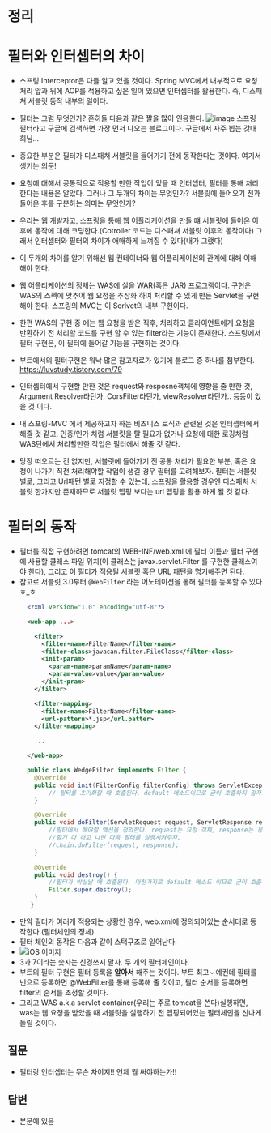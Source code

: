 # 정리
# 필터와 인터셉터의 차이
- 스프링 Interceptor은 다들 알고 있을 것이다. Spring MVC에서 내부적으로 요청 처리 앞과 뒤에 AOP를 적용하고 싶은 일이 있으면 인터셉터를 활용한다. 즉, 디스패쳐 서블릿 동작 내부의 일이다.
- 필터는 그럼 무엇인가? 흔히들 다음과 같은 짤을 많이 인용한다.
![image](https://user-images.githubusercontent.com/51393021/121841974-6c9cef00-cd1a-11eb-805c-2fd3bc3e2ef2.png)
스프링 필터라고 구글에 검색하면 가장 먼저 나오는 블로그이다. 구글에서 자주 뵙는 갓대희님...
- 중요한 부분은 필터가 디스패쳐 서블릿을 들어가기 전에 동작한다는 것이다. 여기서 생기는 의문!
- 요청에 대해서 공통적으로 적용할 만한 작업이 있을 때 인터셉터, 필터를 통해 처리한다는 내용은 알았다. 그러나 그 두개의 차이는 무엇인가? 서블릿에 들어오기 전과 들어온 후를 구분하는 의미는 무엇인가?
- 우리는 웹 개발자고, 스프링을 통해 웹 어플리케이션을 만들 떄 서블릿에 들어온 이후에 동작에 대해 코딩한다.(Cotroller 코드는 디스패쳐 서블릿 이후의 동작이다) 그래서 인터셉터와 필터의 차이가 애매하게 느껴질 수 있다(내가 그랬다)
- 이 두개의 차이를 알기 위해선 웹 컨테이너와 웹 어플리케이션의 관계에 대해 이해해야 한다.
- 웹 어플리케이션의 정체는 WAS에 실을 WAR(혹은 JAR) 프로그램이다. 구현은 WAS의 스펙에 맞추어 웹 요청을 추상화 하여 처리할 수 있게 만든 Servlet을 구현해야 한다. 스프링의 MVC는 이 Serlvet의 내부 구현이다.
- 한편 WAS의 구현 중 에는 웹 요청을 받은 직후, 처리하고 클라이언트에게 요청을 반환하기 전 처리할 코드를 구현 할 수 있는 filter라는 기능이 존재한다. 스프링에서 필터 구현은, 이 필터에 들어갈 기능을 구현하는 것이다.
- 부트에서의 필터구현은 워낙 많은 참고자료가 있기에 블로그 중 하나를 첨부한다. https://luvstudy.tistory.com/79
- 인터셉터에서 구현할 만한 것은 request와 resposne객체에 영향을 줄 만한 것, Argument Resolver라던가, CorsFilter라던가, viewResolver라던가.. 등등이 있을 것 이다.  
- 내 스프링-MVC 에서 제공하고자 하는 비즈니스 로직과 관련된 것은 인터셉터에서 해줄 것 같고, 인증/인가 처럼 서블릿을 탈 필요가 없거나 요청에 대한 로깅처럼 WAS단에서 처리할만한 작업은 필터에서 해줄 것 같다.

- 당장 떠오르는 건 없지만, 서블릿에 들어가기 전 공통 처리가 필요한 부분, 혹은 요청이 나가기 직전 처리해야할 작업이 생길 경우 필터를 고려해보자. 필터는 서블릿 별로, 그리고 Url패턴 별로 지정할 수 있는데, 스프링을 활용할 경우엔 디스패처 서블릿 한가지만 존재하므로 서블릿 맵핑 보다는 url 맵핑을 활용 하게 될 것 같다.
# 필터의 동작
- 필터를 직접 구현하려면 tomcat의 WEB-INF/web.xml 에 필터 이름과 필터 구현에 사용할 클래스 파일 위치(이 클래스는 javax.servlet.Filter 를 구현한 클래스여야 한다), 그리고 이 필터가 적용될 서블릿 혹은 URL 패턴을 명기해주면 된다.
- 참고로 서블릿 3.0부터 `@WebFilter` 라는 어노테이션을 통해 필터를 등록할 수 있다 ㅎ_ㅎ
  ```xml
    <?xml version="1.0" encoding="utf-8"?>

    <web-app ...>

      <filter>
        <filter-name>FilterName</filter-name>
        <filter-class>javacan.filter.FileClass</filter-class>
        <init-param>
          <param-name>paramName</param-name>
          <param-value>value</param-value>
        </init-pram>
      </filter>

      <filter-mapping>
        <filter-name>FilterName</filter-name>
        <url-pattern>*.jsp</url.patter>
      </filter-mapping>

      ...

    </web-app>
  ```
  ```java
    public class WedgeFilter implements Filter {
      @Override
      public void init(FilterConfig filterConfig) throws ServletException {
          // 필터를 초기화할 때 호출된다. default 메소드이므로 굳이 호출하지 말자.
      }

      @Override
      public void doFilter(ServletRequest request, ServletResponse response, FilterChain chain) throws IOException, ServletException {
          //필터에서 해야할 액션을 정의한다. request는 요청 객체, response는 응답객체, chain은 다음에 수행할 필터 정보가 담겨있다.
          //할거 다 하고 나면 다음 필터를 실행시켜주자.
          //chain.doFilter(request, response);
      }

      @Override
      public void destroy() {
          //필터가 박살날 때 호출된다. 마찬가지로 default 메소드 이므로 굳이 호출하지 말자22
          Filter.super.destroy();
      }
     }
  ```
- 만약 필터가 여러개 적용되는 상황인 경우, web.xml에 정의되어있는 순서대로 동작한다.(필터체인의 정체)
- 필터 체인의 동작은 다음과 같이 스택구조로 일어난다.
- ![iOS 이미지](https://user-images.githubusercontent.com/51393021/121978032-4763bb80-cdc2-11eb-9216-5d61feb00191.jpg)
- 3과 7이라는 숫자는 신경쓰지 말자. 두 개의 필터체인이다. 
- 부트의 필터 구현은 필터 등록을 **알아서** 해주는 것이다. 부트 최고~ 예컨데 필터를 빈으로 등록하면 @WebFilter를 통해 등록해 줄 것이고, 필터 순서를 등록하면 filter의 순서를 조정할 것이다. 
- 그리고 WAS a.k.a servlet container(우리는 주로 tomcat을 쓴다)실행하면, was는 웹 요청을 받았을 때 서블릿을 실행하기 전 맵핑되어있는 필터체인을 신나게 돌릴 것이다.
  
## 질문
- 필터랑 인터셉터는 무슨 차이지!! 언제 뭘 써야하는가!!
## 답변
- 본문에 있음
